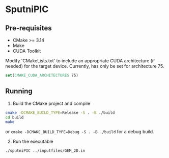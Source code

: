 # SputniPIC

## Pre-requisites

- CMake >= 3.14
- Make
- CUDA Toolkit

Modify 'CMakeLists.txt' to include an appropriate CUDA architecture (if needed) for the target device. Currently, has only be set for architecture 75.

```cmake
set(CMAKE_CUDA_ARCHITECTURES 75) 
```

## Running

1. Build the CMake project and compile

```bash
cmake -DCMAKE_BUILD_TYPE=Release -S . -B ./build
cd build
make
```

or `cmake -DCMAKE_BUILD_TYPE=Debug -S . -B ./build` for a debug build.

2. Run the executable

```bash
./sputniPIC ../inputfiles/GEM_2D.in
```